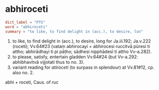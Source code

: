 # abhiroceti

``` toml
dict_label = "PTS"
word = "abhiroceti"
summary = "to like, to find delight in (acc.), to desire, lon"
```

1. to like, to find delight in (acc.), to desire, long for Ja.iii.192; Ja.v.222 (roceti); Vv.64#23 (vataṃ abhirocayi = abhirocesi ruccitvā pūresi ti attho; abhirādhayi ti pi pāṭho; sādhesi nipphādesī ti attho Vv\-a.282).
2. to please, satisfy, entertain gladden Vv.64#24 (but Vv\-a.292: abhibhavitvā vijjotati thus to no. 3).
3. variant reading for *atiroceti* (to surpass in splendour) at Vv.81#12, cp. also no. 2.

abhi \+ roceti, Caus. of *ruc*

